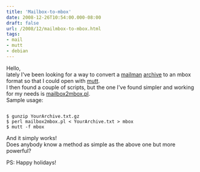 ```yaml
---
title: 'Mailbox-to-mbox'
date: 2008-12-26T10:54:00.000-08:00
draft: false
url: /2008/12/mailmbox-to-mbox.html
tags: 
- mail
- mutt
- debian
---
```


Hello,  
lately I've been looking for a way to convert a [mailman](http://www.list.org/) [archive](http://www.mail-archive.com/) to an mbox format so that I could open with [mutt](http://www.mutt.org/).  
I then found a couple of scripts, but the one I've found simpler and working for my needs is [mailbox2mbox.pl](http://svn.rot13.org/index.cgi/perl/view/trunk/mailman2mbox.pl).  
Sample usage:  
```
  
$ gunzip YourArchive.txt.gz  
$ perl mailbox2mbox.pl < YourArchive.txt > mbox  
$ mutt -f mbox  

```
  
And it simply works!  
Does anybody know a method as simple as the above one but more powerful?  
  
PS: Happy holidays!